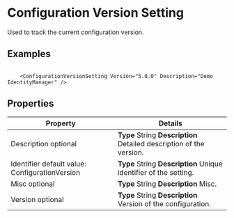 # Configuration Version Setting

Used to track the current configuration version.

## Examples

```

    <ConfigurationVersionSetting Version="5.0.0" Description="Demo IdentityManager" />

```

## Properties

| Property                                       | Details                                                              |
| ---------------------------------------------- | -------------------------------------------------------------------- |
| Description optional                           | **Type** String **Description** Detailed description of the version. |
| Identifier default value: ConfigurationVersion | **Type** String **Description** Unique identifier of the setting.    |
| Misc optional                                  | **Type** String **Description** Misc.                                |
| Version optional                               | **Type** String **Description** Version of the configuration.        |
